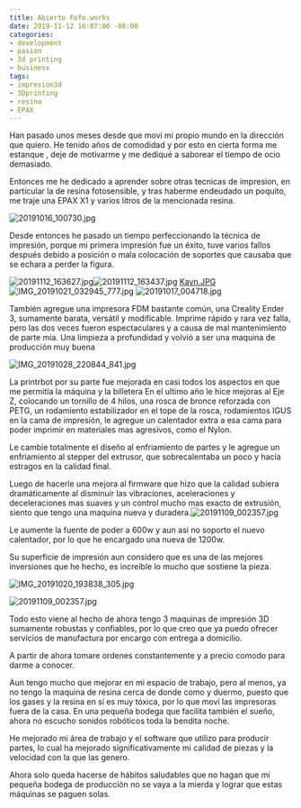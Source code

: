 ```yaml
---
title: Abierto Fofo.works
date: 2019-11-12 16:07:00 -06:00
categories:
- development
- pasion
- 3d printing
- business
tags:
- impresion3d
- 3Dprinting
- resina
- EPAX
---
```


Han pasado unos meses desde que moví mi propio mundo en la dirección que quiero.
He tenido años de comodidad y por esto en cierta forma me estanque , deje de motivarme y me dediqué a saborear el tiempo de ocio demasiado.

Entonces me he dedicado a aprender sobre otras tecnicas de impresion, en particular la de resina fotosensible, y tras haberme endeudado un poquito, me traje una EPAX X1 y varios litros de la mencionada resina.

![20191016_100730.jpg](/uploads/20191016_100730.jpg)

Desde entonces he pasado un tiempo perfeccionando la técnica de impresión, porque mi primera impresión fue un éxito, tuve varios fallos después debido a posición o mala colocación de soportes que causaba que se echara a perder la figura.

![20191112_163627.jpg](/uploads/20191112_163627.jpg)![20191112_163437.jpg](/uploads/20191112_163437.jpg)
[Kayn.JPG](/uploads/Kayn.JPG)
![IMG_20191021_032945_777.jpg](/uploads/IMG_20191021_032945_777.jpg)
![20191017_004718.jpg](/uploads/20191017_004718.jpg)

También agregue una impresora FDM bastante común, una Creality Ender 3, sumamente barata, versátil y modificable. Imprime rápido y rara vez falla, pero las dos veces fueron espectaculares y a causa de mal mantenimiento de parte mia. Una limpieza a profundidad y volvió a ser una maquina de producción muy buena

![IMG_20191028_220844_841.jpg](/uploads/IMG_20191028_220844_841.jpg)

La printrbot por su parte fue mejorada en casi todos los aspectos en que me permitía la máquina y la billetera
En el ultimo año le hice mejoras al Eje Z, colocando un tornillo de 4 hilos, una rosca de bronce reforzada con PETG, un rodamiento estabilizador en el tope de la rosca, rodamientos IGUS en la cama de impresión, le agregue un calentador extra a esa cama para poder imprimir en materiales mas agresivos, como el Nylon.

Le cambie totalmente el diseño al enfriamiento de partes y le agregue un enfriamiento al stepper del extrusor, que sobrecalentaba un poco y hacía estragos en la calidad final.

Luego de hacerle una mejora al firmware que hizo que la calidad subiera dramáticamente al disminuir las vibraciones, aceleraciones y deceleraciones mas suaves y un control mucho mas exacto de extrusión, siento que tengo una maquina nueva y duradera.![20191109_002357.jpg](/uploads/20191109_002357.jpg)

Le aumente la fuente de poder a 600w y aun asi no soporto el nuevo calentador, por lo que he encargado una nueva de 1200w.

Su superficie de impresión aun considero que es una de las mejores inversiones que he hecho, es increíble lo mucho que sostiene la pieza.

![IMG_20191020_193838_305.jpg](/uploads/IMG_20191020_193838_305.jpg)

![20191109_002357.jpg](/uploads/20191109_002357.jpg)

Todo esto viene al hecho de ahora tengo 3 maquinas de impresión 3D sumamente robustas y confiables, por lo que creo que ya puedo ofrecer servicios de manufactura por encargo con entrega a domicilio.

A partir de ahora tomare ordenes constantemente y a precio comodo para darme a conocer.

Aun tengo mucho que mejorar en mi espacio de trabajo, pero al menos, ya no tengo la maquina de resina cerca de donde como y duermo, puesto que los gases y la resina en sí es muy tóxica, por lo que moví las impresoras fuera de la casa. En una pequeña bodega que facilita también el sueño, ahora no escucho sonidos robóticos toda la bendita noche.

He mejorado mi área de trabajo y el software que utilizo para producir partes, lo cual ha mejorado significativamente mi calidad de piezas y la velocidad con la que las genero.

Ahora solo queda hacerse de hábitos saludables que no hagan que mi pequeña bodega de producción no se vaya a la mierda y lograr que estas máquinas se paguen solas.
